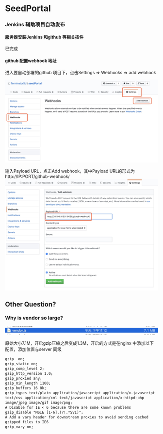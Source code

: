 # SeedPortal

### Jenkins 辅助项目自动发布

#### 服务器安装Jenkins 和github 等相关插件
已完成

#### github 配置webhook 地址
进入要自动部署的github 项目下，点击Settings => Webhooks => add webhook

![webhook](./src/assets/img/readme/webhook.jpg)

输入Payload URL，点击Add webhook，其中Payload URL的形式为 http://IP:PORT/github-webhook/
![webhook](./src/assets/img/readme/hookurl.jpg)

## Other Question?

### Why is vendor so large?
![webhook](./src/assets/img/readme/vendor.jpg)

原始大小7.1M，开启gzip压缩之后变成1.3M，开启的方式是在nginx 中添加以下配置，添加位置与server 同级
```
gzip  on;
gzip_static on;
gzip_comp_level 2;
gzip_http_version 1.0;
gzip_proxied any;
gzip_min_length 1100;
gzip_buffers 16 8k;
gzip_types text/plain application/javascript application/x-javascript text/css application/xml text/javascript application/x-httpd-php image/jpeg image/gif image/png;
# Disable for IE < 6 because there are some known problems
gzip_disable "MSIE [1-6].(?!.*SV1)";
# Add a vary header for downstream proxies to avoid sending cached gzipped files to IE6
gzip_vary on;
```
